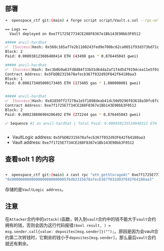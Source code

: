 ## 部署
```sh
➜  openspace_ctf git:(main) ✗ forge script script/Vault.s.sol --rpc-url http://127.0.0.1:8545 --broadcast

== Logs ==
  Vault deployed on 0xe7f1725E7734CE288F8367e1Bb143E90bb3F0512

##### anvil-hardhat
✅  [Success]Hash: 0x568c165af7e2b1100243fed9e700bc62ca0651f93d373bd71cbe5adc64a9462e
Block: 2
Paid: 0.000038123606480414 ETH (43498 gas * 0.876445043 gwei)

##### anvil-hardhat
✅  [Success]Hash: 0xc3b0b9a63fd8d84f33b55d64da2af1f4d5d79194cea11e5f0180373c9e390982
Contract Address: 0x5FbDB2315678afecb367f032d93F642f64180aa3
Block: 1
Paid: 0.000173405000173405 ETH (173405 gas * 1.000000001 gwei)


##### anvil-hardhat
✅  [Success]Hash: 0x81850ff27278a1e5f1898deab41dc50d9296f03618a30fc6fcc81f9bd1964fb9
Contract Address: 0xe7f1725E7734CE288F8367e1Bb143E90bb3F0512
Block: 2
Paid: 0.000238606904286492 ETH (272244 gas * 0.876445043 gwei)

✅ Sequence #1 on anvil-hardhat | Total Paid: 0.000450135510940311 ETH (489147 gas * avg 0.917630029 gwei)
                                                                                                                                                
```
- VaultLogic address: `0x5FbDB2315678afecb367f032d93F642f64180aa3`
- Vault address: `0xe7f1725E7734CE288F8367e1Bb143E90bb3F0512`

## 查看solt 1 的内容
```sh

➜  openspace_ctf git:(main) ✗ cast rpc "eth_getStorageAt" 0xe7f1725E7734CE288F8367e1Bb143E90bb3F0512 0x1 latest                                
"0x0000000000000000000000005fbdb2315678afecb367f032d93f642f64180aa3"
```
存储的是`VaultLogic address`。

## 注意
在`Attacker`合约中的`attack()`函数，转入到`vault`合约中的钱不能大于`vault`合约拥有的钱，否则会因为这行代码报错`(bool result, ) = msg.sender.call{value: deposites[msg.sender]}("");`。原因是因为会vault合约第二次转钱时，它剩余的钱小于`deposites[msg.sender]`，那么最后`vault`合约就还有剩余。